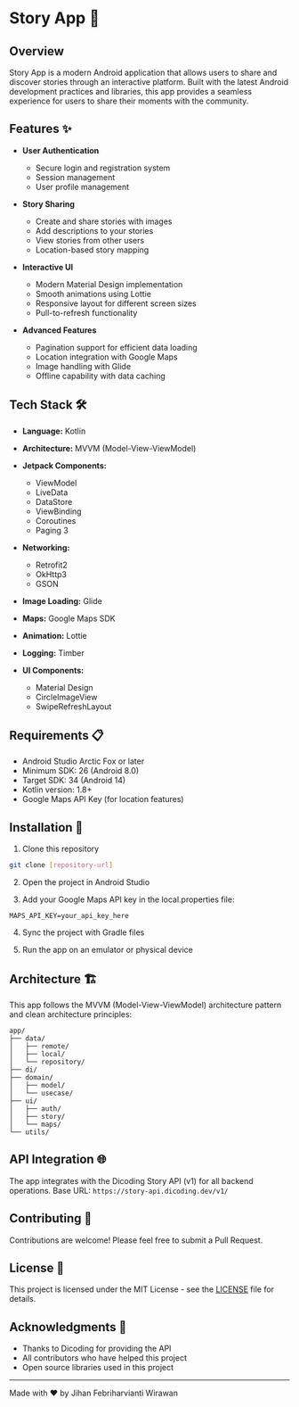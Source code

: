 # Story App 📱

## Overview
Story App is a modern Android application that allows users to share and discover stories through an interactive platform. Built with the latest Android development practices and libraries, this app provides a seamless experience for users to share their moments with the community.

## Features ✨

- **User Authentication** 
  - Secure login and registration system
  - Session management
  - User profile management

- **Story Sharing**
  - Create and share stories with images
  - Add descriptions to your stories
  - View stories from other users
  - Location-based story mapping

- **Interactive UI**
  - Modern Material Design implementation
  - Smooth animations using Lottie
  - Responsive layout for different screen sizes
  - Pull-to-refresh functionality

- **Advanced Features**
  - Pagination support for efficient data loading
  - Location integration with Google Maps
  - Image handling with Glide
  - Offline capability with data caching

## Tech Stack 🛠️

- **Language:** Kotlin
- **Architecture:** MVVM (Model-View-ViewModel)
- **Jetpack Components:**
  - ViewModel
  - LiveData
  - DataStore
  - ViewBinding
  - Coroutines
  - Paging 3

- **Networking:**
  - Retrofit2
  - OkHttp3
  - GSON

- **Image Loading:** Glide
- **Maps:** Google Maps SDK
- **Animation:** Lottie
- **Logging:** Timber
- **UI Components:**
  - Material Design
  - CircleImageView
  - SwipeRefreshLayout

## Requirements 📋

- Android Studio Arctic Fox or later
- Minimum SDK: 26 (Android 8.0)
- Target SDK: 34 (Android 14)
- Kotlin version: 1.8+
- Google Maps API Key (for location features)

## Installation 🚀

1. Clone this repository
```bash
git clone [repository-url]
```

2. Open the project in Android Studio

3. Add your Google Maps API key in the local.properties file:
```properties
MAPS_API_KEY=your_api_key_here
```

4. Sync the project with Gradle files

5. Run the app on an emulator or physical device

## Architecture 🏗️

This app follows the MVVM (Model-View-ViewModel) architecture pattern and clean architecture principles:

```
app/
├── data/
│   ├── remote/
│   ├── local/
│   └── repository/
├── di/
├── domain/
│   ├── model/
│   └── usecase/
├── ui/
│   ├── auth/
│   ├── story/
│   └── maps/
└── utils/
```

## API Integration 🌐

The app integrates with the Dicoding Story API (v1) for all backend operations. Base URL: `https://story-api.dicoding.dev/v1/`

## Contributing 🤝

Contributions are welcome! Please feel free to submit a Pull Request.

## License 📄

This project is licensed under the MIT License - see the [LICENSE](LICENSE) file for details.

## Acknowledgments 🙏

- Thanks to Dicoding for providing the API
- All contributors who have helped this project
- Open source libraries used in this project

---

Made with ❤️ by Jihan Febriharvianti Wirawan
